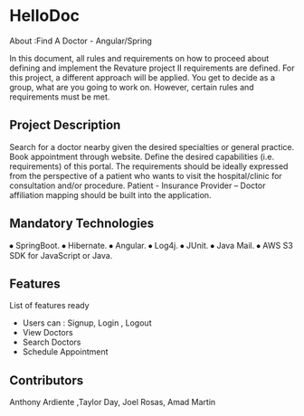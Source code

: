 # HelloDoc
About :Find A Doctor - Angular/Spring
 
In this document, all rules and requirements on how to proceed about defining and implement the Revature project II requirements are defined.
For this project, a different approach will be applied. You get to decide as a group, what are you going to work on. However, certain rules and requirements must be met.



## Project Description
 
 
Search for a doctor nearby given the desired specialties or general practice. Book appointment through website. Define the desired capabilities (i.e. requirements) of this portal. The requirements should be ideally expressed from the perspective of a patient who wants to visit the hospital/clinic for consultation and/or procedure. Patient - Insurance Provider – Doctor affiliation mapping should be built into the application.


## Mandatory Technologies
⦁	SpringBoot.
⦁	Hibernate.
⦁	Angular.
⦁	Log4j.
⦁	JUnit.
⦁	Java Mail.
⦁	AWS S3 SDK for JavaScript or Java.




## Features

List of features ready 
* Users can : Signup, Login , Logout
* View Doctors
* Search Doctors
* Schedule Appointment




## Contributors

Anthony Ardiente ,Taylor Day, Joel Rosas, Amad Martin


 

